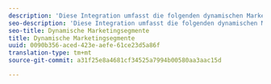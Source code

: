 ```yaml
---
description: 'Diese Integration umfasst die folgenden dynamischen Marketingsegmente '
seo-description: 'Diese Integration umfasst die folgenden dynamischen Marketingsegmente '
seo-title: Dynamische Marketingsegmente
title: Dynamische Marketingsegmente
uuid: 0090b356-aced-423e-aefe-61ce23d5a86f
translation-type: tm+mt
source-git-commit: a31f25e8a4681cf34525a7994b00580aa3aac15d

---
```




